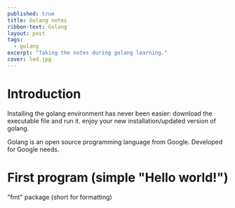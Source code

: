 ```yaml
---
published: true
title: Golang notes
ribbon-text: Golang
layout: post
tags: 
  - golang
excerpt: "Taking the notes during golang learning."
cover: led.jpg
---
```


# Introduction

Installing the golang environment has never been easier:
download the executable file and run it.
enjoy your new installation/updated version of golang.

Golang is an open source programming language from Google.
Developed for Google needs.

# First program (simple "Hello world!")

"fmt" package (short for formatting)